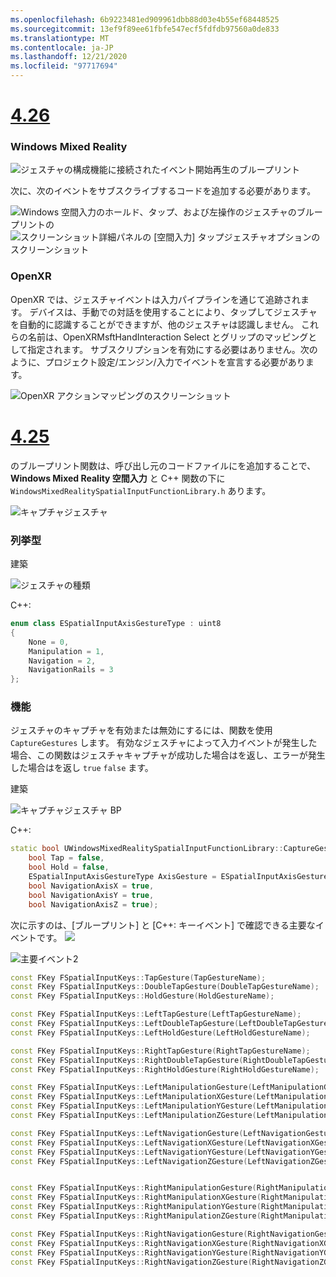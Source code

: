 ```yaml
---
ms.openlocfilehash: 6b9223481ed909961dbb88d03e4b55ef68448525
ms.sourcegitcommit: 13ef9f89ee61fbfe547ecf5fdfdb97560a0de833
ms.translationtype: MT
ms.contentlocale: ja-JP
ms.lasthandoff: 12/21/2020
ms.locfileid: "97717694"
---
```

# <a name="426"></a>[4.26](#tab/426)

### <a name="windows-mixed-reality"></a>Windows Mixed Reality

![ジェスチャの構成機能に接続されたイベント開始再生のブループリント](../images/unreal-hand-tracking-img-09.png)

次に、次のイベントをサブスクライブするコードを追加する必要があります。

![Windows 空間入力のホールド、タップ、および左操作のジェスチャのブループリントの ](../images/unreal/key-events.png)
 ![ スクリーンショット詳細パネルの [空間入力] タップジェスチャオプションのスクリーンショット](../images/unreal/key-events2.png)

### <a name="openxr"></a>OpenXR

OpenXR では、ジェスチャイベントは入力パイプラインを通じて追跡されます。 デバイスは、手動での対話を使用することにより、タップしてジェスチャを自動的に認識することができますが、他のジェスチャは認識しません。 これらの名前は、OpenXRMsftHandInteraction Select とグリップのマッピングとして指定されます。 サブスクリプションを有効にする必要はありません。次のように、プロジェクト設定/エンジン/入力でイベントを宣言する必要があります。

![OpenXR アクションマッピングのスクリーンショット](../images/unreal-hand-tracking-img-12.png)

# <a name="425"></a>[4.25](#tab/425)

のブループリント関数は、呼び出し元のコードファイルにを追加することで、 **Windows Mixed Reality 空間入力** と C++ 関数の下に `WindowsMixedRealitySpatialInputFunctionLibrary.h` あります。

![キャプチャジェスチャ](../images/unreal/capture-gestures.png)

### <a name="enum"></a>列挙型
<!-- Deprecated
The `ESPatialInputAxisGestureType` enum describes spatial axis gestures and are [fully documented](../../out-of-scope/deprecated/holograms-211.md).
-->
建築

![ジェスチャの種類](../images/unreal/gesture-type.png)

C++:
```cpp
enum class ESpatialInputAxisGestureType : uint8
{
    None = 0,
    Manipulation = 1,
    Navigation = 2,
    NavigationRails = 3
};
```

### <a name="function"></a>機能
ジェスチャのキャプチャを有効または無効にするには、関数を使用 `CaptureGestures` します。 有効なジェスチャによって入力イベントが発生した場合、この関数はジェスチャキャプチャが成功した場合はを返し、エラーが発生した場合はを返し `true` `false` ます。

建築

![キャプチャジェスチャ BP](../images/unreal/capture-gestures-bp.png)

C++:
```cpp
static bool UWindowsMixedRealitySpatialInputFunctionLibrary::CaptureGestures(
    bool Tap = false,
    bool Hold = false,
    ESpatialInputAxisGestureType AxisGesture = ESpatialInputAxisGestureType::None,
    bool NavigationAxisX = true,
    bool NavigationAxisY = true,
    bool NavigationAxisZ = true);
```

次に示すのは、[ブループリント] と [C++: キーイベント] で確認できる主要なイベントです。 ![](../images/unreal/key-events.png)

![主要イベント2](../images/unreal/key-events2.png)
```cpp
const FKey FSpatialInputKeys::TapGesture(TapGestureName);
const FKey FSpatialInputKeys::DoubleTapGesture(DoubleTapGestureName);
const FKey FSpatialInputKeys::HoldGesture(HoldGestureName);

const FKey FSpatialInputKeys::LeftTapGesture(LeftTapGestureName);
const FKey FSpatialInputKeys::LeftDoubleTapGesture(LeftDoubleTapGestureName);
const FKey FSpatialInputKeys::LeftHoldGesture(LeftHoldGestureName);

const FKey FSpatialInputKeys::RightTapGesture(RightTapGestureName);
const FKey FSpatialInputKeys::RightDoubleTapGesture(RightDoubleTapGestureName);
const FKey FSpatialInputKeys::RightHoldGesture(RightHoldGestureName);

const FKey FSpatialInputKeys::LeftManipulationGesture(LeftManipulationGestureName);
const FKey FSpatialInputKeys::LeftManipulationXGesture(LeftManipulationXGestureName);
const FKey FSpatialInputKeys::LeftManipulationYGesture(LeftManipulationYGestureName);
const FKey FSpatialInputKeys::LeftManipulationZGesture(LeftManipulationZGestureName);

const FKey FSpatialInputKeys::LeftNavigationGesture(LeftNavigationGestureName);
const FKey FSpatialInputKeys::LeftNavigationXGesture(LeftNavigationXGestureName);
const FKey FSpatialInputKeys::LeftNavigationYGesture(LeftNavigationYGestureName);
const FKey FSpatialInputKeys::LeftNavigationZGesture(LeftNavigationZGestureName);


const FKey FSpatialInputKeys::RightManipulationGesture(RightManipulationGestureName);
const FKey FSpatialInputKeys::RightManipulationXGesture(RightManipulationXGestureName);
const FKey FSpatialInputKeys::RightManipulationYGesture(RightManipulationYGestureName);
const FKey FSpatialInputKeys::RightManipulationZGesture(RightManipulationZGestureName);

const FKey FSpatialInputKeys::RightNavigationGesture(RightNavigationGestureName);
const FKey FSpatialInputKeys::RightNavigationXGesture(RightNavigationXGestureName);
const FKey FSpatialInputKeys::RightNavigationYGesture(RightNavigationYGestureName);
const FKey FSpatialInputKeys::RightNavigationZGesture(RightNavigationZGestureName);
```

